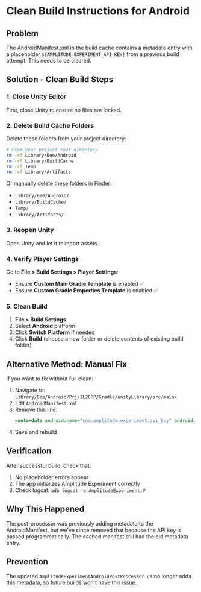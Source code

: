 # Clean Build Instructions for Android

## Problem
The AndroidManifest.xml in the build cache contains a metadata entry with a placeholder `${AMPLITUDE_EXPERIMENT_API_KEY}` from a previous build attempt. This needs to be cleared.

## Solution - Clean Build Steps

### 1. Close Unity Editor
First, close Unity to ensure no files are locked.

### 2. Delete Build Cache Folders
Delete these folders from your project directory:

```bash
# From your project root directory
rm -rf Library/Bee/Android
rm -rf Library/BuildCache
rm -rf Temp
rm -rf Library/Artifacts
```

Or manually delete these folders in Finder:
- `Library/Bee/Android/` 
- `Library/BuildCache/`
- `Temp/`
- `Library/Artifacts/`

### 3. Reopen Unity
Open Unity and let it reimport assets.

### 4. Verify Player Settings
Go to **File > Build Settings > Player Settings**:
- Ensure **Custom Main Gradle Template** is enabled ✅
- Ensure **Custom Gradle Properties Template** is enabled ✅

### 5. Clean Build
1. **File > Build Settings**
2. Select **Android** platform
3. Click **Switch Platform** if needed
4. Click **Build** (choose a new folder or delete contents of existing build folder)

## Alternative Method: Manual Fix

If you want to fix without full clean:

1. Navigate to: `Library/Bee/Android/Prj/IL2CPP/Gradle/unityLibrary/src/main/`
2. Edit `AndroidManifest.xml`
3. Remove this line:
   ```xml
   <meta-data android:name="com.amplitude.experiment.api_key" android:value="${AMPLITUDE_EXPERIMENT_API_KEY}" />
   ```
4. Save and rebuild

## Verification

After successful build, check that:
1. No placeholder errors appear
2. The app initializes Amplitude Experiment correctly
3. Check logcat: `adb logcat -s AmplitudeExperiment:V`

## Why This Happened

The post-processor was previously adding metadata to the AndroidManifest, but we've since removed that because the API key is passed programmatically. The cached manifest still had the old metadata entry.

## Prevention

The updated `AmplitudeExperimentAndroidPostProcessor.cs` no longer adds this metadata, so future builds won't have this issue.